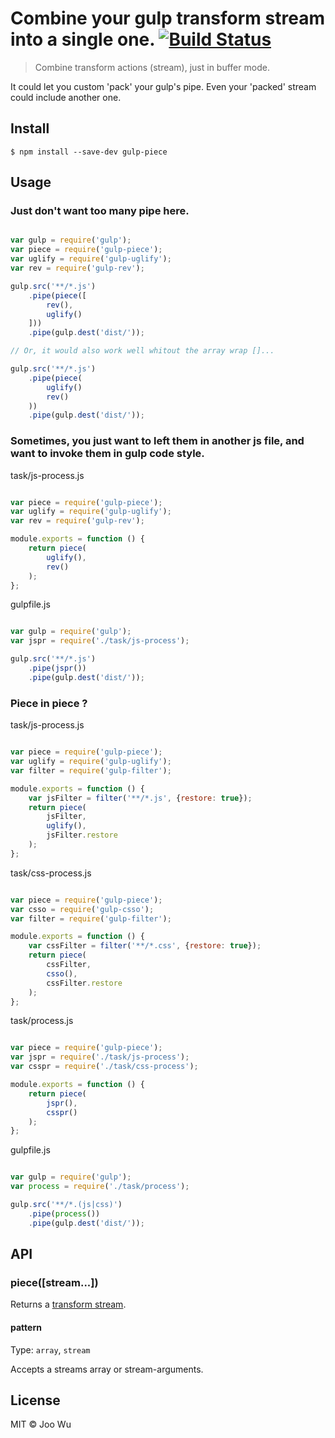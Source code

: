 # Combine your gulp transform stream into a single one. [![Build Status](https://travis-ci.org/wuchu/gulp-piece.svg?branch=master)](https://travis-ci.org/wuchu/gulp-piece)

> Combine transform actions (stream), just in buffer mode.

It could let you custom 'pack' your gulp's pipe. Even your 'packed' stream could include another one.

## Install

```
$ npm install --save-dev gulp-piece
```

## Usage

### Just don't want too many pipe here.

```js

var gulp = require('gulp');
var piece = require('gulp-piece');
var uglify = require('gulp-uglify');
var rev = require('gulp-rev');

gulp.src('**/*.js')
    .pipe(piece([
        rev(),
        uglify()
    ]))
    .pipe(gulp.dest('dist/'));

// Or, it would also work well whitout the array wrap []...

gulp.src('**/*.js')
    .pipe(piece(
        uglify()
        rev()
    ))
    .pipe(gulp.dest('dist/'));

```

### Sometimes, you just want to left them in another js file, and want to invoke them in gulp code style.

task/js-process.js
```js

var piece = require('gulp-piece');
var uglify = require('gulp-uglify');
var rev = require('gulp-rev');

module.exports = function () {
    return piece(
        uglify(),
        rev()
    );
};

```

gulpfile.js
```js

var gulp = require('gulp');
var jspr = require('./task/js-process');

gulp.src('**/*.js')
    .pipe(jspr())
    .pipe(gulp.dest('dist/'));

```

### Piece in piece ?

task/js-process.js
```js

var piece = require('gulp-piece');
var uglify = require('gulp-uglify');
var filter = require('gulp-filter');

module.exports = function () {
    var jsFilter = filter('**/*.js', {restore: true});
    return piece(
        jsFilter,
        uglify(),
        jsFilter.restore
    );
};

```

task/css-process.js
```js

var piece = require('gulp-piece');
var csso = require('gulp-csso');
var filter = require('gulp-filter');

module.exports = function () {
    var cssFilter = filter('**/*.css', {restore: true});
    return piece(
        cssFilter,
        csso(),
        cssFilter.restore
    );
};

```

task/process.js
```js

var piece = require('gulp-piece');
var jspr = require('./task/js-process');
var csspr = require('./task/css-process');

module.exports = function () {
    return piece(
        jspr(),
        csspr()
    );
};

```

gulpfile.js
```js

var gulp = require('gulp');
var process = require('./task/process');

gulp.src('**/*.(js|css)')
    .pipe(process())
    .pipe(gulp.dest('dist/'));

```

## API

### piece([stream...])

Returns a [transform stream](http://nodejs.org/api/stream.html#stream_class_stream_transform).

#### pattern

Type: `array`, `stream`

Accepts a streams array or stream-arguments.

## License

MIT © Joo Wu